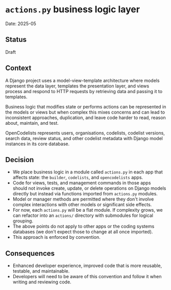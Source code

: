 # `actions.py` business logic layer

Date: 2025-05

## Status

Draft

## Context

A Django project uses a model-view-template architecture where models represent
the data layer, templates the presentation layer, and views process and respond
to HTTP requests by retrieving data and passing it to templates.

Business logic that modifies state or performs actions can be represented in
the models or views but when complex this mixes concerns and can lead to
inconsistent approaches, duplication, and leave code harder to read, reason
about, maintain, and test.

OpenCodelists represents users, organisations, codelists, codelist versions,
search data, review status, and other codelist metadata with Django model
instances in its core database.

## Decision

- We place business logic in a module called `actions.py` in each app that
  affects state: the `builder`, `codelists`, and `opencodelists` apps.
- Code for views, tests, and management commands in those apps should not
  invoke create, update, or delete operations on Django models directly but
  instead via functions imported from `actions.py` modules.
- Model or manager methods are permitted where they don't involve complex
  interactions with other models or significant side effects.
- For now, each `actions.py` will be a flat module. If complexity grows, we can
  refactor into an `actions/` directory with submodules for logical grouping.
- The above points do not apply to other apps or the coding systems databases
  (we don't expect those to change at all once imported).
- This approach is enforced by convention.

## Consequences

- Enhanced developer experience, improved code that is more reusable, testable, and
maintainable.
- Developers will need to be aware of this convention and follow it when
  writing and reviewing code.
